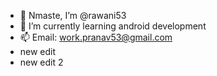 - 👋 Nmaste, I’m @rawani53
- 🌱 I’m currently learning android development
- 📫 Email: work.pranav53@gmail.com
- new edit 
- new edit 2 
<!---
rawani53/rawani53 is a ✨ special ✨ repository because its `README.md` (this file) appears on your GitHub profile.
You can click the Preview link to take a look at your changes.
--->
